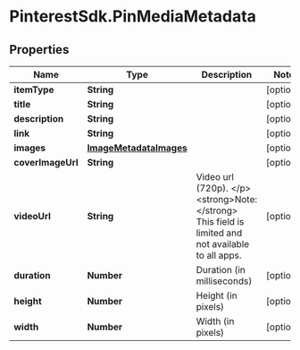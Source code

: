 # PinterestSdk.PinMediaMetadata

## Properties

Name | Type | Description | Notes
------------ | ------------- | ------------- | -------------
**itemType** | **String** |  | [optional] 
**title** | **String** |  | [optional] 
**description** | **String** |  | [optional] 
**link** | **String** |  | [optional] 
**images** | [**ImageMetadataImages**](ImageMetadataImages.md) |  | [optional] 
**coverImageUrl** | **String** |  | [optional] 
**videoUrl** | **String** | Video url (720p). &lt;/p&gt;&lt;strong&gt;Note:&lt;/strong&gt; This field is limited and not available to all apps. | [optional] 
**duration** | **Number** | Duration (in milliseconds) | [optional] 
**height** | **Number** | Height (in pixels) | [optional] 
**width** | **Number** | Width (in pixels) | [optional] 


